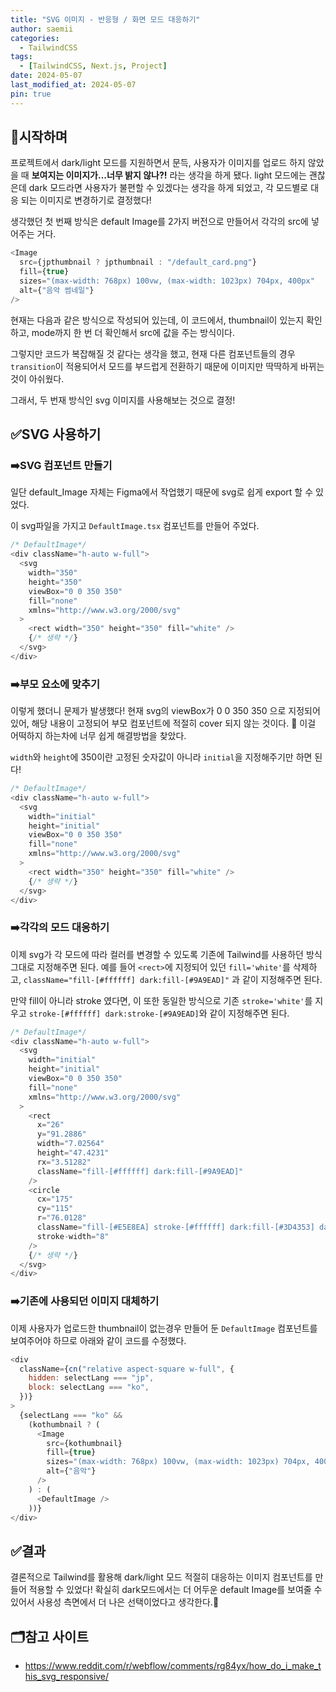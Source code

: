 ```yaml
---
title: "SVG 이미지 - 반응형 / 화면 모드 대응하기"
author: saemii
categories:
  - TailwindCSS
tags:
  - [TailwindCSS, Next.js, Project]
date: 2024-05-07
last_modified_at: 2024-05-07
pin: true
---
```


## 📌시작하며

프로젝트에서 dark/light 모드를 지원하면서 문득, 사용자가 이미지를 업로드 하지 않았을 때 **보여지는 이미지가...너무 밝지 않나?!** 라는 생각을 하게 됐다. light 모드에는 괜찮은데 dark 모드라면 사용자가 불편할 수 있겠다는 생각을 하게 되었고, 각 모드별로 대응 되는 이미지로 변경하기로 결정했다!

생각했던 첫 번째 방식은 default Image를 2가지 버전으로 만들어서 각각의 src에 넣어주는 거다.

```javascript
<Image
  src={jpthumbnail ? jpthumbnail : "/default_card.png"}
  fill={true}
  sizes="(max-width: 768px) 100vw, (max-width: 1023px) 704px, 400px"
  alt={"음악 썸네일"}
/>
```

현재는 다음과 같은 방식으로 작성되어 있는데, 이 코드에서, thumbnail이 있는지 확인하고, mode까지 한 번 더 확인해서 src에 값을 주는 방식이다.

그렇지만 코드가 복잡해질 것 같다는 생각을 했고, 현재 다른 컴포넌트들의 경우 `transition`이 적용되어서 모드를 부드럽게 전환하기 때문에 이미지만 딱딱하게 바뀌는 것이 아쉬웠다.

그래서, 두 번재 방식인 svg 이미지를 사용해보는 것으로 결정!

## ✅SVG 사용하기

### ➡️SVG 컴포넌트 만들기

일단 default_Image 자체는 Figma에서 작업했기 때문에 svg로 쉽게 export 할 수 있었다.

이 svg파일을 가지고 `DefaultImage.tsx` 컴포넌트를 만들어 주었다.

```javascript
/* DefaultImage*/
<div className="h-auto w-full">
  <svg
    width="350"
    height="350"
    viewBox="0 0 350 350"
    fill="none"
    xmlns="http://www.w3.org/2000/svg"
  >
    <rect width="350" height="350" fill="white" />
    {/* 생략 */}
  </svg>
</div>
```

### ➡️부모 요소에 맞추기

이렇게 했더니 문제가 발생했다! 현재 svg의 viewBox가 0 0 350 350 으로 지정되어 있어, 해당 내용이 고정되어 부모 컴포넌트에 적절히 cover 되지 않는 것이다. 🤔 이걸 어떡하지 하는차에 너무 쉽게 해결방법을 찾았다.

`width`와 `height`에 350이란 고정된 숫자값이 아니라 `initial`을 지정해주기만 하면 된다!

```javascript
/* DefaultImage*/
<div className="h-auto w-full">
  <svg
    width="initial"
    height="initial"
    viewBox="0 0 350 350"
    fill="none"
    xmlns="http://www.w3.org/2000/svg"
  >
    <rect width="350" height="350" fill="white" />
    {/* 생략 */}
  </svg>
</div>
```

### ➡️각각의 모드 대응하기

이제 svg가 각 모드에 따라 컬러를 변경할 수 있도록 기존에 Tailwind를 사용하던 방식 그대로 지정해주면 된다. 예를 들어 `<rect>`에 지정되어 있던 `fill='white'`를 삭제하고, `className="fill-[#ffffff] dark:fill-[#9A9EAD]"` 과 같이 지정해주면 된다.

만약 fill이 아니라 stroke 였다면, 이 또한 동일한 방식으로 기존 `stroke='white'`를 지우고 `stroke-[#ffffff] dark:stroke-[#9A9EAD]`와 같이 지정해주면 된다.

```javascript
/* DefaultImage*/
<div className="h-auto w-full">
  <svg
    width="initial"
    height="initial"
    viewBox="0 0 350 350"
    fill="none"
    xmlns="http://www.w3.org/2000/svg"
  >
    <rect
      x="26"
      y="91.2886"
      width="7.02564"
      height="47.4231"
      rx="3.51282"
      className="fill-[#ffffff] dark:fill-[#9A9EAD]"
    />
    <circle
      cx="175"
      cy="115"
      r="76.0128"
      className="fill-[#E5E8EA] stroke-[#ffffff] dark:fill-[#3D4353] dark:stroke-[#9A9EAD]"
      stroke-width="8"
    />
    {/* 생략 */}
  </svg>
</div>
```

### ➡️기존에 사용되던 이미지 대체하기

이제 사용자가 업로드한 thumbnail이 없는경우 만들어 둔 `DefaultImage` 컴포넌트를 보여주어야 하므로 아래와 같이 코드를 수정했다.

```javascript
<div
  className={cn("relative aspect-square w-full", {
    hidden: selectLang === "jp",
    block: selectLang === "ko",
  })}
>
  {selectLang === "ko" &&
    (kothumbnail ? (
      <Image
        src={kothumbnail}
        fill={true}
        sizes="(max-width: 768px) 100vw, (max-width: 1023px) 704px, 400px"
        alt={"음악"}
      />
    ) : (
      <DefaultImage />
    ))}
</div>
```

## ✅결과

결론적으로 Tailwind를 활용해 dark/light 모드 적절히 대응하는 이미지 컴포넌트를 만들어 적용할 수 있었다! 확실히 dark모드에서는 더 어두운 default Image를 보여줄 수 있어서 사용성 측면에서 더 나은 선택이었다고 생각한다.🥰

## 🗂️참고 사이트

- https://www.reddit.com/r/webflow/comments/rg84yx/how_do_i_make_this_svg_responsive/
